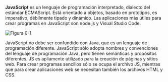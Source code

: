 **JavaScript** es un lenguaje de programación interpretado, dialecto del estándar ECMAScript. Está orientado a objetos, basado en prototipos, es imperativo, débilmente tipado y dinámico. Las aplicaciones más útiles para crear programas en JavaScript son node.js y Visual Studio Code.

![Figura 0-1](images/0-1.png?raw=true)

JavaScript no debe ser confundido con Java, que es un lenguaje de programación diferente. JavaScript sólo adopta nombres y convenciones del lenguaje de programación Java, pero tienen semánticas y propósitos diferentes. JS es apliamente utilizado para la creación de páginas y sitios web. Para crear programas sencillos sólo se ocupa el archivo JS, mientras que para crear aplicaciones web se necesitan también los archivos HTML y CSS. 
